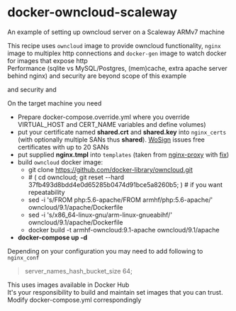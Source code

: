 # docker-owncloud-scaleway
An example of setting up owncloud server on a Scaleway ARMv7 machine

This recipe uses `owncloud` image to provide owncloud functionality, `nginx` image to multiplex http connections and `docker-gen` image to watch docker for images that expose http <br/>
Performance (sqlite vs MySQL/Postgres, (mem)cache, extra apache server behind nginx) and security are beyond scope of this example

 and security and 

On the target machine you need
* Prepare docker-compose.override.yml where you override VIRTUAL_HOST and CERT_NAME variables and define volumes)
* put your certificate named **shared.crt** and **shared.key** into `nginx_certs` (with optionally multiple SANs thus **shared**). [WoSign](https://buy.wosign.com/free/) issues free certificates with up to 20 SANs
* put supplied **nginx.tmpl** into `templates` (taken from [nginx-proxy](https://github.com/jwilder/nginx-proxy) with [fix](https://github.com/jwilder/nginx-proxy/issues/304#issuecomment-189775983))
* build `owncloud` docker image:
  - git clone https://github.com/docker-library/owncloud.git
  - \# ( cd owncloud; git reset --hard 37fb493d8bdd4e0d65285b0474d91bce5a8260b5; ) # if you want repeatability
  - sed -i 's/FROM php:5.6-apache/FROM armhf/php:5.6-apache/' owncloud/9.1/apache/Dockerfile
  - sed -i 's/x86_64-linux-gnu/arm-linux-gnueabihf/'          owncloud/9.1/apache/Dockerfile
  - docker build -t armhf-owncloud:9.1-apache owncloud/9.1/apache
* **docker-compose up -d**

Depending on your configuration you may need to add following to `nginx_conf`
> server_names_hash_bucket_size  64;

This uses images available in Docker Hub<br/>
It's your responsibility to build and maintain set images that you can trust. Modify docker-compose.yml correspondingly 
